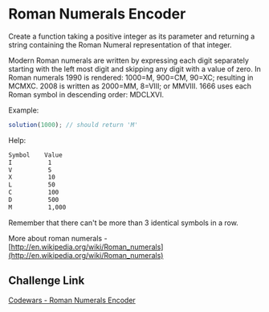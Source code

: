 # Roman Numerals Encoder

Create a function taking a positive integer as its parameter and returning a string containing the Roman Numeral representation of that integer.

Modern Roman numerals are written by expressing each digit separately starting with the left most digit and skipping any digit with a value of zero. In Roman numerals 1990 is rendered: 1000=M, 900=CM, 90=XC; resulting in MCMXC. 2008 is written as 2000=MM, 8=VIII; or MMVIII. 1666 uses each Roman symbol in descending order: MDCLXVI.

Example:

```typescript
solution(1000); // should return 'M'
```

Help:

```bash
Symbol    Value
I          1
V          5
X          10
L          50
C          100
D          500
M          1,000
```

Remember that there can't be more than 3 identical symbols in a row.

More about roman numerals - [http://en.wikipedia.org/wiki/Roman_numerals](http://en.wikipedia.org/wiki/Roman_numerals)

## Challenge Link

[Codewars - Roman Numerals Encoder](https://www.codewars.com/kata/51b62bf6a9c58071c600001b/train/typescript)
